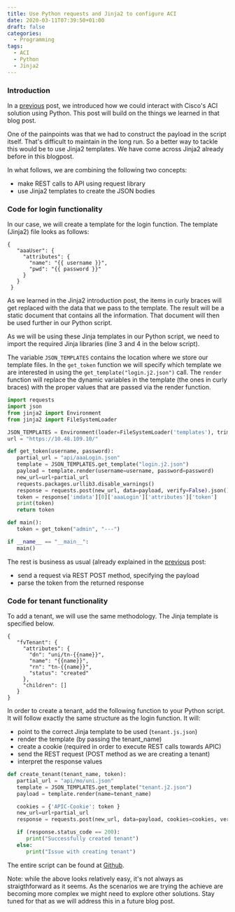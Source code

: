```yaml
---
title: Use Python requests and Jinja2 to configure ACI
date: 2020-03-11T07:39:50+01:00
draft: false
categories:
  - Programming
tags:
  - ACI
  - Python
  - Jinja2
---
```


### Introduction
In a [previous](http://localhost:1313/development/2020-03-19/) post, we introduced how we could interact with Cisco's ACI solution using Python. This post will build on the things we learned in that blog post. 

One of the painpoints was that we had to construct the payload in the script itself. That's difficult to maintain in the long run. So a better way to tackle this would be to use Jinja2 templates. We have come across Jinja2 already before in this blogpost.

In what follows, we are combining the following two concepts:
- make REST calls to API using request library
- use Jinja2 templates to create the JSON bodies


### Code for login functionality
In our case, we will create a template for the login function. The template (Jinja2) file looks as follows:

```jinja
{
   "aaaUser": {
     "attributes": {
       "name": "{{ username }}",
       "pwd": "{{ password }}"
     }
   }
 }
```
As we learned in the Jinja2 introduction post, the items in curly braces will get replaced with the data that we pass to the template. The result will be a static document that contains all the information. That document will then be used further in our Python script.

As we will be using these Jinja templates in our Python script, we need to import the required Jinja libraries (line 3 and 4 in the below script).

The variable `JSON_TEMPLATES` contains the location where we store our template files. In the `get_token` function we will specify which template we are interested in using the `get_template("login.j2.json")` call. The `render` function will replace the dynamic variables in the template (the ones in curly braces) with the proper values that are passed via the render function.

```python
import requests
import json
from jinja2 import Environment
from jinja2 import FileSystemLoader

JSON_TEMPLATES = Environment(loader=FileSystemLoader('templates'), trim_blocks=True)
url = "https://10.48.109.10/"

def get_token(username, password):
   partial_url = "api/aaaLogin.json"
   template = JSON_TEMPLATES.get_template("login.j2.json")
   payload = template.render(username=username, password=password)
   new_url=url+partial_url
   requests.packages.urllib3.disable_warnings()
   response = requests.post(new_url, data=payload, verify=False).json()
   token = response['imdata'][0]['aaaLogin']['attributes']['token']
   print(token)
   return token

def main():
   token = get_token("admin", "---")

if __name__ == "__main__":
   main()
```
The rest is business as usual (already explained in the [previous](http://localhost:1313/development/2020-03-19/) post:
- send a request via REST POST method, specifying the payload
- parse the token from the returned response

### Code for tenant functionality
To add a tenant, we will use the same methodology. The Jinja template is specified below. 

```jinja
{
   "fvTenant": {
     "attributes": {
       "dn": "uni/tn-{{name}}",
       "name": "{{name}}",
       "rn": "tn-{{name}}",
       "status": "created"
     },
     "children": []
   }
}
```
In order to create a tenant, add the following function to your Python script. It will follow exactly the same structure as the login function. It will:

- point to the correct Jinja template to be used (`tenant.js.json`)
- render the template (by passing the tenant_name)
- create a cookie (required in order to execute REST calls towards APIC)
- send the REST request (POST method as we are creating a tenant)
- interpret the response values

```python
def create_tenant(tenant_name, token):
   partial_url = "api/mo/uni.json"
   template = JSON_TEMPLATES.get_template("tenant.j2.json")
   payload = template.render(name=tenant_name)

   cookies = {'APIC-Cookie': token }
   new_url=url+partial_url
   response = requests.post(new_url, data=payload, cookies=cookies, verify=False)

   if (response.status_code == 200):
      print("Successfully created tenant")
   else:
      print("Issue with creating tenant")
```
The entire script can be found at [Github](https://github.com/wiwa1978/blog-hugo-netlify-code/tree/master/ACI_Python_Requests_Jinja).

Note: while the above looks relatively easy, it's not always as straigthforward as it seems. As the scenarios we are trying the achieve are becoming more complex we might need to explore other solutions. Stay tuned for that as we will address this in a future blog post.